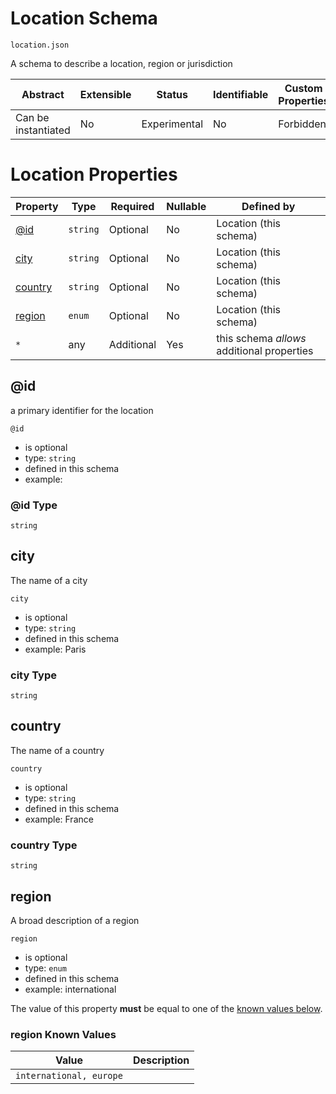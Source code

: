 # Location Schema

```
location.json
```

A schema to describe a location, region or jurisdiction

| Abstract            | Extensible | Status       | Identifiable | Custom Properties | Additional Properties | Defined In                     |
| ------------------- | ---------- | ------------ | ------------ | ----------------- | --------------------- | ------------------------------ |
| Can be instantiated | No         | Experimental | No           | Forbidden         | Permitted             | [location.json](location.json) |

# Location Properties

| Property            | Type     | Required   | Nullable | Defined by                                 |
| ------------------- | -------- | ---------- | -------- | ------------------------------------------ |
| [@id](#id)          | `string` | Optional   | No       | Location (this schema)                     |
| [city](#city)       | `string` | Optional   | No       | Location (this schema)                     |
| [country](#country) | `string` | Optional   | No       | Location (this schema)                     |
| [region](#region)   | `enum`   | Optional   | No       | Location (this schema)                     |
| `*`                 | any      | Additional | Yes      | this schema _allows_ additional properties |

## @id

a primary identifier for the location

`@id`

- is optional
- type: `string`
- defined in this schema
- example:

### @id Type

`string`

## city

The name of a city

`city`

- is optional
- type: `string`
- defined in this schema
- example: Paris

### city Type

`string`

## country

The name of a country

`country`

- is optional
- type: `string`
- defined in this schema
- example: France

### country Type

`string`

## region

A broad description of a region

`region`

- is optional
- type: `enum`
- defined in this schema
- example: international

The value of this property **must** be equal to one of the [known values below](#region-known-values).

### region Known Values

| Value                   | Description |
| ----------------------- | ----------- |
| `international, europe` |             |
